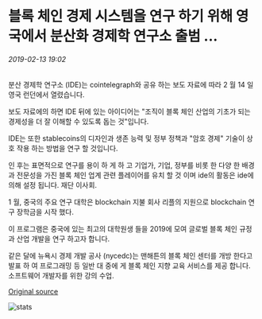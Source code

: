 # 블록 체인 경제 시스템을 연구 하기 위해 영국에서 분산화 경제학 연구소 출범 ...

###### 2019-02-13 19:02

분산 경제학 연구소 (IDE)는 cointelegraph와 공유 하는 보도 자료에 따라 2 월 14 일 영국 런던에서 열렸습니다.

보도 자료에의 하면 IDE 뒤에 있는 아이디어는 "조직이 블록 체인 산업의 기초가 되는 경제성을 더 잘 이해할 수 있도록 돕는 것"입니다.

IDE는 또한 stablecoins의 디자인과 생존 능력 및 정부 정책과 "암호 경제" 기술이 상호 작용 하는 방법을 연구 할 것입니다.

인 후는 표면적으로 연구를 용이 하 게 하 고 기업가, 기업, 정부를 비롯 한 다양 한 배경과 전문성을 가진 블록 체인 업계 관련 플레이어를 유치 할 것 이며 ide의 활동은 ide에 의해 설정 됩니다. 재단 이사회.

1 월, 중국의 주요 연구 대학은 blockchain 지불 회사 리플의 지원으로 blockchain 연구 장학금을 시작 했다.

이 프로그램은 중국에 있는 최고의 대학원생 들을 2019에 모여 글로벌 블록 체인 규정과 산업 개발을 연구 하고자 합니다.

같은 달에 뉴욕시 경제 개발 공사 (nycedc)는 맨해튼의 블록 체인 센터를 개방 한다고 발표 하 여 프로그래밍 등 일반 대 중에 게 블록 체인 지향 교육 서비스를 제공 합니다. 소프트웨어 개발자를 위한 강의 수업.

[Original source](https://cointelegraph.com/news/institute-of-decentralized-economics-launches-in-uk-to-study-blockchain-economic-systems)

![stats](https://c.statcounter.com/11760860/0/a89fa40b/1/ "stats")